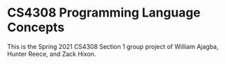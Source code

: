 # CS4308 Programming Language Concepts

This is the Spring 2021 CS4308 Section 1 group project of William Ajagba, Hunter Reece, and Zack Hixon.